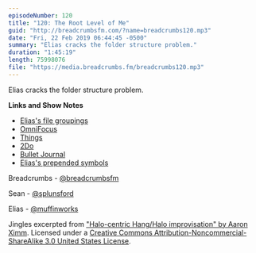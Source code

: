 ```yaml
---
episodeNumber: 120
title: "120: The Root Level of Me"
guid: "http://breadcrumbsfm.com/?name=breadcrumbs120.mp3"
date: "Fri, 22 Feb 2019 06:44:45 -0500"
summary: "Elias cracks the folder structure problem."
duration: "1:45:19"
length: 75998076
file: "https://media.breadcrumbs.fm/breadcrumbs120.mp3"
---
```

Elias cracks the folder structure problem.

**Links and Show Notes**
- [Elias's file groupings](https://breadcrumbsfm.com/images/120/file_groupings.png)
- [OmniFocus](https://www.omnigroup.com/omnifocus)
- [Things](https://culturedcode.com/things/)
- [2Do](https://www.2doapp.com/)
- [Bullet Journal](https://bulletjournal.com/)
- [Elias's prepended symbols](https://breadcrumbsfm.com/images/120/prepended_symbols.png)

Breadcrumbs - [@breadcrumbsfm](https://twitter.com/breadcrumbsfm)

Sean - [@splunsford](https://twitter.com/splunsford)

Elias - [@muffinworks](https://twitter.com/muffinworks)

Jingles excerpted from ["Halo-centric Hang/Halo improvisation" by Aaron Ximm](http://freemusicarchive.org/music/aaron_ximm/handpans_and_the_hang/). Licensed under a [Creative Commons Attribution-Noncommercial-ShareAlike 3.0 United States License](http://creativecommons.org/licenses/by-nc-sa/3.0/us/).